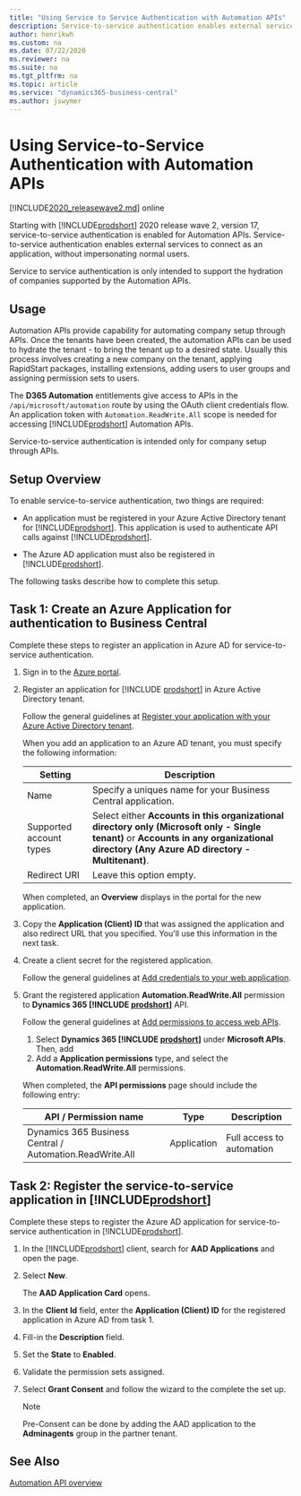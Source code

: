 ```yaml
---
title: "Using Service to Service Authentication with Automation APIs"
description: Service-to-service authentication enables external services to connect as an application, without impersonating normal users.
author: henrikwh
ms.custom: na
ms.date: 07/22/2020
ms.reviewer: na
ms.suite: na
ms.tgt_pltfrm: na
ms.topic: article
ms.service: "dynamics365-business-central"
ms.author: jswymer
---
```


# Using Service-to-Service Authentication with Automation APIs

[!INCLUDE[2020_releasewave2.md](../includes/2020_releasewave2.md)] online

Starting with [!INCLUDE[prodshort](../developer/includes/prodshort.md)] 2020 release wave 2, version 17, service-to-service authentication is enabled for Automation APIs. Service-to-service authentication enables external services to connect as an application, without impersonating normal users.  

Service to service authentication is only intended to support the hydration of companies supported by the Automation APIs.

## Usage

Automation APIs provide capability for automating company setup through APIs. Once the tenants have been created, the automation APIs can be used to hydrate the tenant - to bring the tenant up to a desired state. Usually this process involves creating a new company on the tenant, applying RapidStart packages, installing extensions, adding users to user groups and assigning permission sets to users.

The **D365 Automation** entitlements give access to APIs in the `/api/microsoft/automation` route by using the OAuth client credentials flow. An application token with `Automation.ReadWrite.All` scope is needed for accessing [!INCLUDE[prodshort](../developer/includes/prodshort.md)] Automation APIs.

Service-to-service authentication is intended only for company setup through APIs.

## Setup Overview 

To enable service-to-service authentication, two things are required:

- An application must be registered in your Azure Active Directory tenant for [!INCLUDE[prodshort](../developer/includes/prodshort.md)]. This application is used to authenticate API calls against [!INCLUDE[prodshort](../developer/includes/prodshort.md)].

- The Azure AD application must also be registered in [!INCLUDE[prodshort](../developer/includes/prodshort.md)].

The following tasks describe how to complete this setup. 

## Task 1: Create an Azure Application for authentication to Business Central 

Complete these steps to register an application in Azure AD for service-to-service authentication.

1. Sign in to the [Azure portal](https://portal.azure.com).

2. Register an application for [!INCLUDE [prodshort](../developer/includes/prodshort.md)] in Azure Active Directory tenant.

    Follow the general guidelines at [Register your application with your Azure Active Directory tenant](/azure/active-directory/active-directory-app-registration).

    When you add an application to an Azure AD tenant, you must specify the following information:
    
    |Setting|Description|
    |-------|-----------|
    |Name|Specify a uniques name for your Business Central application. |
    |Supported account types| Select either <strong>Accounts in this organizational directory only (Microsoft only - Single tenant)</strong> or <strong>Accounts in any organizational directory (Any Azure AD directory - Multitenant)</strong>.|
    |Redirect URI|Leave this option empty.|
    
    When completed, an **Overview** displays in the portal for the new application.

3. Copy the **Application (Client) ID** that was assigned the application and also redirect URL that you specified. You'll use this information in the next task.

4. Create a client secret for the registered application.

    Follow the general guidelines at [Add credentials to your web application](/azure/active-directory/develop/quickstart-configure-app-access-web-apis#add-credentials-to-your-web-application).

5. Grant the registered application  **Automation.ReadWrite.All** permission to **Dynamics 365 [!INCLUDE [prodshort](../developer/includes/prodshort.md)]** API.

    Follow the general guidelines at [Add permissions to access web APIs](/azure/active-directory/develop/quickstart-configure-app-access-web-apis#add-permissions-to-access-web-apis).

    1. Select **Dynamics 365 [!INCLUDE [prodshort](../developer/includes/prodshort.md)]** under **Microsoft APIs**. Then, add 
    2. Add a **Application permissions** type, and select the **Automation.ReadWrite.All** permissions.

    When completed, the **API permissions** page should include the following entry:

    |API / Permission name|Type|Description|
    |---------------------|----|-----------|
    |Dynamics 365 Business Central / Automation.ReadWrite.All|Application|Full access to automation|

    

## Task 2: Register the service-to-service application in [!INCLUDE[prodshort](../developer/includes/prodshort.md)]

Complete these steps to register the Azure AD application for service-to-service authentication in [!INCLUDE[prodshort](../developer/includes/prodshort.md)].

1. In the [!INCLUDE[prodshort](../developer/includes/prodshort.md)] client, search for **AAD Applications**  and open the page.

2. Select **New**.

    The **AAD Application Card** opens.

3. In the **Client Id** field, enter the **Application (Client) ID**  for the registered application in Azure AD from task 1. 

4. Fill-in the **Description** field.

5. Set the **State** to **Enabled**.

6. Validate the permission sets assigned. 

7. Select **Grant Consent** and follow the wizard to the complete the set up.

   > [!NOTE]
   > Pre-Consent can be done by adding the AAD application to the **Adminagents** group in the partner tenant.  

## See Also

[Automation API overview](dynamics-microsoft-automation-overview.md)  

